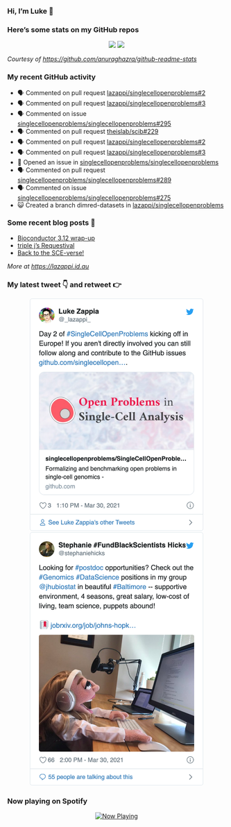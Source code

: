 
<!-- README.md is generated from README.Rmd. Please edit that file -->

### Hi, I’m Luke 👋

<!--
**lazappi/lazappi** is a ✨ _special_ ✨ repository because its `README.md` (this file) appears on your GitHub profile.

Here are some ideas to get you started:

- 🔭 I’m currently working on ...
- 🌱 I’m currently learning ...
- 👯 I’m looking to collaborate on ...
- 🤔 I’m looking for help with ...
- 💬 Ask me about ...
- 📫 How to reach me: ...
- 😄 Pronouns: ...
- ⚡ Fun fact: ...
-->

### Here’s some stats on my GitHub repos

<p align="center">

<img src="https://github-readme-stats.vercel.app/api?username=lazappi&count_private=true&show_icons=true&theme=buefy&hide_title=True">
<img src="https://github-readme-stats.vercel.app/api/top-langs/?username=lazappi&hide=html&theme=buefy&layout=compact">

</p>

*Courtesy of <https://github.com/anuraghazra/github-readme-stats>*

### My recent GitHub activity

  - 🗣 Commented on pull request
    [lazappi/singlecellopenproblems\#2](https://github.com/lazappi/singlecellopenproblems#2)
  - 🗣 Commented on pull request
    [lazappi/singlecellopenproblems\#3](https://github.com/lazappi/singlecellopenproblems#3)
  - 🗣 Commented on issue
    [singlecellopenproblems/singlecellopenproblems\#295](https://github.com/singlecellopenproblems/singlecellopenproblems#295)
  - 🗣 Commented on pull request
    [theislab/scib\#229](https://github.com/theislab/scib#229)
  - 🗣 Commented on pull request
    [lazappi/singlecellopenproblems\#2](https://github.com/lazappi/singlecellopenproblems#2)
  - 🗣 Commented on pull request
    [lazappi/singlecellopenproblems\#3](https://github.com/lazappi/singlecellopenproblems#3)
  - 🤔 Opened an issue in
    [singlecellopenproblems/singlecellopenproblems](https://github.com/singlecellopenproblems/singlecellopenproblems)
  - 🗣 Commented on pull request
    [singlecellopenproblems/singlecellopenproblems\#289](https://github.com/singlecellopenproblems/singlecellopenproblems#289)
  - 🗣 Commented on issue
    [singlecellopenproblems/singlecellopenproblems\#275](https://github.com/singlecellopenproblems/singlecellopenproblems#275)
  - 😺 Created a branch dimred-datasets in
    [lazappi/singlecellopenproblems](https://github.com/lazappi/singlecellopenproblems)

### Some recent blog posts 📝

  - [Bioconductor 3.12
    wrap-up](https://lazappi.id.au/post/2020-10-30-bioconductor-3-12-wrap-up/)
  - [triple j’s
    Requestival](https://lazappi.id.au/post/2020-07-11-requestival/)
  - [Back to the
    SCE-verse\!](https://lazappi.id.au/post/2020-05-12-back-to-the-sce-verse/)

*More at <https://lazappi.id.au>*

### My latest tweet 👇 and retweet 👉


<p align="center">

<a href="https://twitter.com/_lazappi_/status/1376884636090007557">
<img src="https://github.com/lazappi/lazappi/raw/master/README_files/figure-gfm/tweets-1.png" width="400">
</a> <a href="https://twitter.com/_lazappi_/status/1376947437538054147">
<img src="https://github.com/lazappi/lazappi/raw/master/README_files/figure-gfm/tweets-2.png" width="400">
</a>

</p>

### Now playing on Spotify

<p align="center">

<a href="https://now-playing-profile.lazappi.vercel.app/now-playing?open">
<img src="https://now-playing-profile.lazappi.vercel.app/now-playing" width="256" height="64" alt="Now Playing">
</a>

</p>
